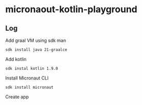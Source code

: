 # micronaout-kotlin-playground

## Log

Add graal VM using sdk man

```
sdk install java 21-graalce
```

Add kotlin

```
sdk instal kotlin 1.9.0
```

Install Micronaut CLI

```
sdk install micronaut
```

Create app